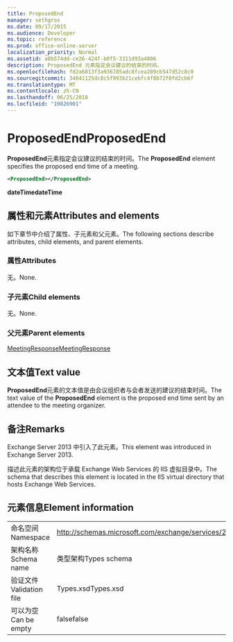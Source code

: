 ```yaml
---
title: ProposedEnd
manager: sethgros
ms.date: 09/17/2015
ms.audience: Developer
ms.topic: reference
ms.prod: office-online-server
localization_priority: Normal
ms.assetid: a8b574dd-ce26-424f-b0f5-3311d93a4806
description: ProposedEnd 元素指定会议建议的结束的时间。
ms.openlocfilehash: fd2a6813f3a936785adc8fcea289cb547d52c8c0
ms.sourcegitcommit: 34041125dc8c5f993b21cebfc4f8b72f0fd2cb6f
ms.translationtype: MT
ms.contentlocale: zh-CN
ms.lasthandoff: 06/25/2018
ms.locfileid: "19826901"
---
```

# <a name="proposedend"></a><span data-ttu-id="567b0-103">ProposedEnd</span><span class="sxs-lookup"><span data-stu-id="567b0-103">ProposedEnd</span></span>

<span data-ttu-id="567b0-104">**ProposedEnd**元素指定会议建议的结束的时间。</span><span class="sxs-lookup"><span data-stu-id="567b0-104">The **ProposedEnd** element specifies the proposed end time of a meeting.</span></span> 
  
```XML
<ProposedEnd></ProposedEnd>
```

 <span data-ttu-id="567b0-105">**dateTime**</span><span class="sxs-lookup"><span data-stu-id="567b0-105">**dateTime**</span></span>
## <a name="attributes-and-elements"></a><span data-ttu-id="567b0-106">属性和元素</span><span class="sxs-lookup"><span data-stu-id="567b0-106">Attributes and elements</span></span>

<span data-ttu-id="567b0-107">如下章节中介绍了属性、子元素和父元素。</span><span class="sxs-lookup"><span data-stu-id="567b0-107">The following sections describe attributes, child elements, and parent elements.</span></span>
  
### <a name="attributes"></a><span data-ttu-id="567b0-108">属性</span><span class="sxs-lookup"><span data-stu-id="567b0-108">Attributes</span></span>

<span data-ttu-id="567b0-109">无。</span><span class="sxs-lookup"><span data-stu-id="567b0-109">None.</span></span>
  
### <a name="child-elements"></a><span data-ttu-id="567b0-110">子元素</span><span class="sxs-lookup"><span data-stu-id="567b0-110">Child elements</span></span>

<span data-ttu-id="567b0-111">无。</span><span class="sxs-lookup"><span data-stu-id="567b0-111">None.</span></span>
  
### <a name="parent-elements"></a><span data-ttu-id="567b0-112">父元素</span><span class="sxs-lookup"><span data-stu-id="567b0-112">Parent elements</span></span>

[<span data-ttu-id="567b0-113">MeetingResponse</span><span class="sxs-lookup"><span data-stu-id="567b0-113">MeetingResponse</span></span>](meetingresponse.md)
  
## <a name="text-value"></a><span data-ttu-id="567b0-114">文本值</span><span class="sxs-lookup"><span data-stu-id="567b0-114">Text value</span></span>

<span data-ttu-id="567b0-115">**ProposedEnd**元素的文本值是由会议组织者与会者发送的建议的结束时间。</span><span class="sxs-lookup"><span data-stu-id="567b0-115">The text value of the **ProposedEnd** element is the proposed end time sent by an attendee to the meeting organizer.</span></span> 
  
## <a name="remarks"></a><span data-ttu-id="567b0-116">备注</span><span class="sxs-lookup"><span data-stu-id="567b0-116">Remarks</span></span>

<span data-ttu-id="567b0-117">Exchange Server 2013 中引入了此元素。</span><span class="sxs-lookup"><span data-stu-id="567b0-117">This element was introduced in Exchange Server 2013.</span></span>
  
<span data-ttu-id="567b0-118">描述此元素的架构位于承载 Exchange Web Services 的 IIS 虚拟目录中。</span><span class="sxs-lookup"><span data-stu-id="567b0-118">The schema that describes this element is located in the IIS virtual directory that hosts Exchange Web Services.</span></span>
  
## <a name="element-information"></a><span data-ttu-id="567b0-119">元素信息</span><span class="sxs-lookup"><span data-stu-id="567b0-119">Element information</span></span>

|||
|:-----|:-----|
|<span data-ttu-id="567b0-120">命名空间</span><span class="sxs-lookup"><span data-stu-id="567b0-120">Namespace</span></span>  <br/> |http://schemas.microsoft.com/exchange/services/2006/types  <br/> |
|<span data-ttu-id="567b0-121">架构名称</span><span class="sxs-lookup"><span data-stu-id="567b0-121">Schema name</span></span>  <br/> |<span data-ttu-id="567b0-122">类型架构</span><span class="sxs-lookup"><span data-stu-id="567b0-122">Types schema</span></span>  <br/> |
|<span data-ttu-id="567b0-123">验证文件</span><span class="sxs-lookup"><span data-stu-id="567b0-123">Validation file</span></span>  <br/> |<span data-ttu-id="567b0-124">Types.xsd</span><span class="sxs-lookup"><span data-stu-id="567b0-124">Types.xsd</span></span>  <br/> |
|<span data-ttu-id="567b0-125">可以为空</span><span class="sxs-lookup"><span data-stu-id="567b0-125">Can be empty</span></span>  <br/> |<span data-ttu-id="567b0-126">false</span><span class="sxs-lookup"><span data-stu-id="567b0-126">false</span></span>  <br/> |
   

